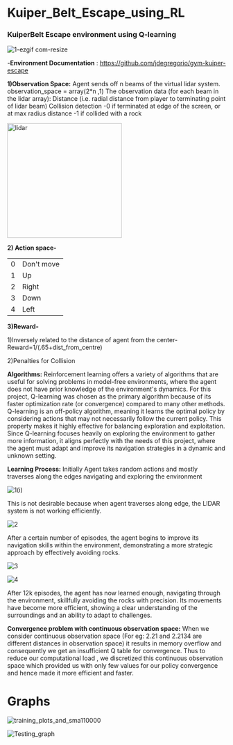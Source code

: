 # Kuiper_Belt_Escape_using_RL
  ### KuiperBelt Escape environment using Q-learning
  
  ![1-ezgif com-resize](https://github.com/user-attachments/assets/df35d308-eb91-4565-871d-32c604e288cf)


  

  -**Environment Documentation** : https://github.com/jdegregorio/gym-kuiper-escape

  
  **1)Observation Space:**
    Agent sends off n beams of the virtual lidar system.
    observation_space = array(2*n ,1) 
    The observation data (for each beam in the lidar array):
    Distance (i.e. radial distance from player to terminating point of lidar beam)
    Collision detection
    -0 if terminated at edge of the screen, or at max radius distance
    -1 if collided with a rock

    
  <img width="264" alt="lidar" src="https://github.com/user-attachments/assets/57931408-1fda-4909-a591-12215ed69614">




    
   **2) Action space-**

   
  |          |              |        
  |----------|--------------|
  |    0     | Don't move   | 
  |    1     | Up           |
  |    2     | Right        | 
  |    3     | Down         |
  |    4     | Left         | 



 **3)Reward-**

  1)Inversely related to the distance of agent from the center-
    Reward=1/(.65+dist_from_centre) 
    
  2)Penalties for Collision

**Algorithms:**
Reinforcement learning offers a variety of algorithms that are useful for solving problems in model-free environments, where the agent does not have prior knowledge of the environment's dynamics. For this project, Q-learning was chosen as the primary algorithm because of its faster optimization rate (or convergence) compared to many other methods. Q-learning is an off-policy algorithm, meaning it learns the optimal policy by considering actions that may not necessarily follow the current policy. This property makes it highly effective for balancing exploration and exploitation. Since Q-learning focuses heavily on exploring the environment to gather more information, it aligns perfectly with the needs of this project, where the agent must adapt and improve its navigation strategies in a dynamic and unknown setting.

**Learning Process:**
Initially Agent takes random actions and mostly traverses along the edges navigating and exploring the environment

![1(i)](https://github.com/user-attachments/assets/04b5f4f8-ec50-4d76-a052-3f2506a69553)



This is not desirable because when agent traverses along edge, the LIDAR system is not working efficiently.

![2](https://github.com/user-attachments/assets/157638ee-501c-4773-9540-1e71622ad4ef)

After a certain number of episodes, the agent begins to improve its navigation skills within the environment, demonstrating a more strategic approach by effectively avoiding rocks.

![3](https://github.com/user-attachments/assets/272c0a64-3c14-492d-9212-a981d0920e3b)


![4](https://github.com/user-attachments/assets/413c2dc8-f12e-4691-8f8b-66a2d7022086)

After 12k episodes, the agent has now learned enough, navigating through the environment, skillfully avoiding the rocks with precision. Its movements have become more efficient, showing a clear understanding of the surroundings and an ability to adapt to challenges.


**Convergence problem with continuous observation space:**
When we consider continuous observation space (For eg: 2.21 and 2.2134 are different distances in observation space) it results in memory overflow and consequently we get an insufficient Q table for convergence. Thus to reduce our computational load , we discretized this continuous observation space which provided us with only few values for our policy convergence and hence made it more efficient and faster.


# **Graphs**

![training_plots_and_sma110000](https://github.com/user-attachments/assets/0da93533-8d7a-42a1-8143-c0df56d87a1e)


![Testing_graph](https://github.com/user-attachments/assets/6724fc08-5eed-48ff-b312-e43d2515ace4)


